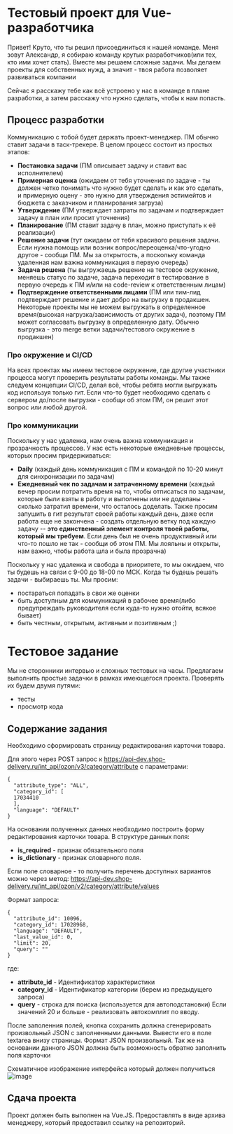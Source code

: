 # Тестовый проект для Vue-разработчика

Привет! Круто, что ты решил присоединиться к нашей команде. Меня зовут Александр, я собираю команду крутых разработчиков(или тех, кто ими хочет стать). Вместе мы решаем сложные задачи. Мы делаем проекты для собственных нужд, а значит - твоя работа позволяет развиваться компании

Сейчас я расскажу тебе как всё устроено у нас в команде в плане разработки, а затем расскажу что нужно сделать, чтобы к нам попасть.

## Процесс разработки

Коммуникацию с тобой будет держать проект-менеджер. ПМ обычно ставит задачи в таск-трекере. В целом процесс состоит из простых этапов:
- **Постановка задачи** (ПМ описывает задачу и ставит вас исполнителем)
- **Примерная оценка** (ожидаем от тебя уточнения по задаче - ты должен четко понимать что нужно будет сделать и как это сделать, и примерную оцену - это нужно для утверждения эстимейтов и бюджета с заказчиком и планирования загруза)
- **Утверждение** (ПМ утверждает затраты по задачам и подтверждает задачу в план или просит уточнения)
- **Планирование** (ПМ ставит задачу в план, можно приступать к её реализации)
- **Решение задачи** (тут ожидаем от тебя красивого решения задачи. Если нужна помощь или возник вопрос/переоценка/что-угодно другое - сообщи ПМ. Мы за открытость, а поскольку команда удаленная нам важна коммуникация в первую очередь)
- **Задача решена** (ты выгружаешь решение на тестовое окружение, меняешь статус по задаче, задача переходит в тестирование в первую очередь к ПМ и/или на code-review к ответственным лицам)
- **Подтверждение ответственными лицами** (ПМ или тим-лид подтверждает решение и дает добро на выгрузку в продакшен. Некоторые проекты мы не можем выгружать в определенное время(высокая нагрузка/зависимость от других задач), поэтому ПМ может согласовать выгрузку в определенную дату. Обычно выгрузка - это merge ветки задачи/тестового окружение в продакшен)

### Про окружение и CI/CD
На всех проектах мы имеем тестовое окружение, где другие участники процесса могут проверить результаты работы команды. Мы также следуем концепции CI/CD, делая всё, чтобы ребята могли выгружать код используя только гит. Если что-то будет необходимо сделать с сервером до/после выгрузки - сообщи об этом ПМ, он решит этот вопрос или любой другой.

### Про коммуникации
Поскольку у нас удаленка, нам очень важна коммуникация и прозрачность процессов. У нас есть некоторые ежедневные процессы, которых просим придерживаться:

- **Daily** (каждый день коммуникация с ПМ и командой по 10-20 минут для синхронизации по задачам)
- **Ежедневный чек по задачам и затраченному времени** (каждый вечер просим потратить время на то, чтобы отписаться по задачам, которые были взяты в работу и выполнены или не доделаны - сколько затратил времени, что осталось доделать. Также просим запушить в гит результат своей работы каждый день, даже если работа еще не закончена - создать отдельную ветку под каждую задачу -- **это единственный элемент контроля твоей работы, который мы требуем**. Если день был не очень продуктивный или что-то пошло не так - сообщи об этом ПМ. Мы лояльны и открыты, нам важно, чтобы работа шла и была прозрачна)

Поскольку у нас удаленка и свобода в приоритете, то мы ожидаем, что ты будешь на связи с 9-00 до 18-00 по МСК. Когда ты будешь решать задачи - выбираешь ты. Мы просим:
- постараться попадать в свои же оценки
- быть доступным для коммуникаций в рабочее время(либо предупреждать руководителя если куда-то нужно отойти, всякое бывает)
- быть честным, открытым, активным и позитивным ;)

# Тестовое задание

Мы не сторонники интервью и сложных тестовых на часы. Предлагаем выполнить простые задачки в рамках имеющегося проекта. Проверять их будем двумя путями:
- тесты
- просмотр кода

## Содержание задания
Необходимо сформировать страницу редактирования карточки товара. 

Для этого через POST запрос к https://api-dev.shop-delivery.ru/int_api/ozon/v3/category/attribute с параметрами:
```
{
  "attribute_type": "ALL",
  "category_id": [
  17034410
  ],
  "language": "DEFAULT"
}
```
На основании полученных данных необходимо построить форму редактирования карточки товара.
В структуре данных поля: 
- **is_required** - признак обязательного поля
- **is_dictionary** - признак словарного поля.

Если поле словарное - то получить перечень доступных вариантов можно через метод: 
https://api-dev.shop-delivery.ru/int_api/ozon/v2/category/attribute/values

Формат запроса:
```
{
  "attribute_id": 10096,
  "category_id": 17028968,
  "language": "DEFAULT",
  "last_value_id": 0,
  "limit": 20,
  "query": ""
}
```
где: 
- **attribute_id** - Идентификатор характеристики
- **category_id** - Идентификатор категории (берем из предыдущего запроса)
- **query** - строка для поиска (используется для автоподстановки)
Если значений 20 и больше - реализовать автокомплит по вводу.

После заполенния полей, кнопка сохранить должна сгенерировать произвольный JSON с заполненными данными. Вывести его в поле textarea внизу страницы. Формат JSON произвольный. 
Так же на основании данного JSON должна быть возможность обратно заполнить поля карточки

Схематичное изображение интерфейса который должен получиться
![image](https://user-images.githubusercontent.com/5597167/160125582-a37e1dd2-ef70-4eef-8583-59c9be45688c.png)

## Сдача проекта
Проект должен быть выполнен на Vue.JS. Предоставлять в виде архива менеджеру, который предоставил ссылку на репозиторий. 
